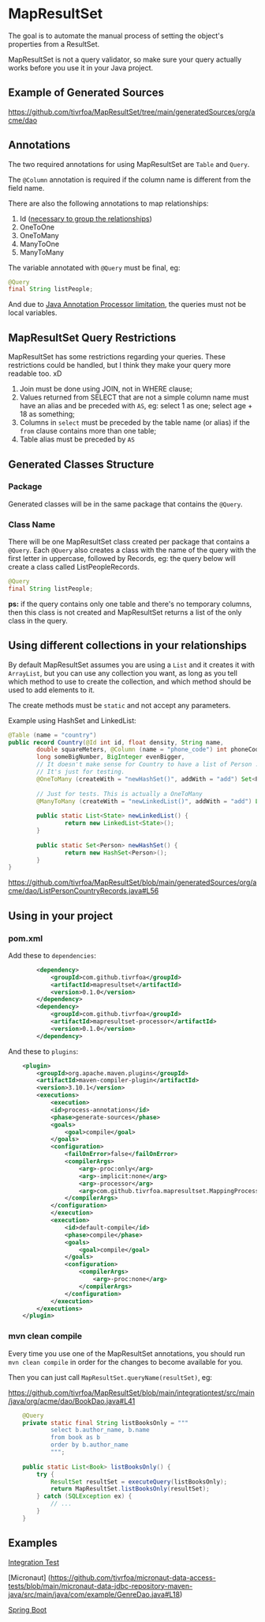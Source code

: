 # MapResultSet

The goal is to automate the manual process of setting the object's properties from a ResultSet.

MapResultSet is not a query validator, so make sure your
query actually works before you use it in your Java project.


## Example of Generated Sources

https://github.com/tivrfoa/MapResultSet/tree/main/generatedSources/org/acme/dao

## Annotations

The two required annotations for using MapResultSet are `Table` and `Query`.

The `@Column` annotation is required if the column name is different from the field name.

There are also the following annotations to map relationships:

1. Id ([necessary to group the relationships](https://github.com/tivrfoa/MapResultSet/blob/main/generatedSources/org/acme/dao/ListPersonCountryRecords.java#L36))
2. OneToOne
3. OneToMany
4. ManyToOne
5. ManyToMany

The variable annotated with `@Query` must be final, eg:
```java
@Query
final String listPeople;
```

And due to [Java Annotation Processor limitation](https://stackoverflow.com/questions/3285652/how-can-i-create-an-annotation-processor-that-processes-a-local-variable), the queries must not be local variables.


## MapResultSet Query Restrictions

MapResultSet has some restrictions regarding your queries.
These restrictions could be handled, but I think they make
your query more readable too. xD

1. Join must be done using JOIN, not in WHERE clause;
2. Values returned from SELECT that are not a simple column name must
   have an alias and be preceded with `AS`, eg: select 1 as one; select age + 18 as something;
3. Columns in `select` must be preceded by the table name (or alias) if the `from` clause contains
more than one table;
4. Table alias must be preceded by `AS`


## Generated Classes Structure

### Package

Generated classes will be in the same package that contains the `@Query`.

### Class Name

There will be one MapResultSet class created per package that contains a `@Query`.
Each `@Query` also creates a class with the name of the query with the first letter in uppercase,
followed by Records, eg: the query below will create a class called ListPeopleRecords.

```java
@Query
final String listPeople;
```

**ps:** if the query contains only one table and there's no temporary columns,
then this class is not created and MapResultSet returns a list of the only class
in the query.


## Using different collections in your relationships

By default MapResultSet assumes you are using a `List` and it creates it with `ArrayList`,
but you can use any collection you want, as long as you tell which method to use to create
the collection, and which method should be used to add elements to it.

The create methods must be `static` and not accept any parameters.

Example using HashSet and LinkedList:

```java
@Table (name = "country")
public record Country(@Id int id, float density, String name,
        double squareMeters, @Column (name = "phone_code") int phoneCode,
        long someBigNumber, BigInteger evenBigger,
        // It doesn't make sense for Country to have a list of Person ...
        // It's just for testing.
        @OneToMany (createWith = "newHashSet()", addWith = "add") Set<Person> listPerson,
        
        // Just for tests. This is actually a OneToMany
        @ManyToMany (createWith = "newLinkedList()", addWith = "add") List<State> states) {
    
        public static List<State> newLinkedList() {
                return new LinkedList<State>();
        }
    
        public static Set<Person> newHashSet() {
                return new HashSet<Person>();
        }
}
```

https://github.com/tivrfoa/MapResultSet/blob/main/generatedSources/org/acme/dao/ListPersonCountryRecords.java#L56

## Using in your project

### pom.xml

Add these to `dependencies`:

```xml
        <dependency>
            <groupId>com.github.tivrfoa</groupId>
            <artifactId>mapresultset</artifactId>
            <version>0.1.0</version>
        </dependency>
        <dependency>
            <groupId>com.github.tivrfoa</groupId>
            <artifactId>mapresultset-processor</artifactId>
            <version>0.1.0</version>
        </dependency>
```

And these to `plugins`:

```xml
    <plugin>
        <groupId>org.apache.maven.plugins</groupId>
        <artifactId>maven-compiler-plugin</artifactId>
        <version>3.10.1</version>
        <executions>
            <execution>
            <id>process-annotations</id>
            <phase>generate-sources</phase>
            <goals>
                <goal>compile</goal>
            </goals>
            <configuration>
                <failOnError>false</failOnError>
                <compilerArgs>
                    <arg>-proc:only</arg>
                    <arg>-implicit:none</arg>
                    <arg>-processor</arg>
                    <arg>com.github.tivrfoa.mapresultset.MappingProcessor</arg>
                </compilerArgs>
            </configuration>
            </execution>
            <execution>
                <id>default-compile</id>
                <phase>compile</phase>
                <goals>
                    <goal>compile</goal>
                </goals>
                <configuration>
                    <compilerArgs>
                        <arg>-proc:none</arg>
                    </compilerArgs>
                </configuration>
            </execution>
        </executions>
    </plugin>
```

### mvn clean compile

Every time you use one of the MapResultSet annotations, you should run `mvn clean compile`
in order for the changes to become available for you.


Then you can just call `MapResultSet.queryName(resultSet)`, eg:

https://github.com/tivrfoa/MapResultSet/blob/main/integrationtest/src/main/java/org/acme/dao/BookDao.java#L41

```java
    @Query
    private static final String listBooksOnly = """
            select b.author_name, b.name
            from book as b
            order by b.author_name
            """;
    
    public static List<Book> listBooksOnly() {
        try {
            ResultSet resultSet = executeQuery(listBooksOnly);
            return MapResultSet.listBooksOnly(resultSet);
        } catch (SQLException ex) {
            // ...
        }
    }
```

## Examples

[Integration Test](https://github.com/tivrfoa/MapResultSet/tree/main/integrationtest)

[Micronaut] (https://github.com/tivrfoa/micronaut-data-access-tests/blob/main/micronaut-data-jdbc-repository-maven-java/src/main/java/com/example/GenreDao.java#L18)

[Spring Boot](https://github.com/tivrfoa/spring-jdbc-with-MapResultSet/blob/main/src/main/java/com/example/demo/RelationalDataAccessApplication.java)
